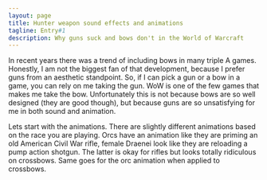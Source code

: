 ```yaml
---
layout: page
title: Hunter weapon sound effects and animations
tagline: Entry#1
description: Why guns suck and bows don't in the World of Warcraft
---
```


In recent years there was a trend of including bows in many triple A games. Honestly, I am not the biggest fan of that development, because I prefer guns from an aesthetic standpoint. So, if I can pick a gun or a bow in a game, you can rely on me taking the gun. WoW is one of the few games that makes me take the bow. Unfortunately this is not because bows are so well designed (they are good though), but because guns are so unsatisfying for me in both sound and animation.

Lets start with the animations. There are slightly different animations based on the race you are playing. Orcs have an animation like they are priming an old American Civil War rifle, female Draenei look like they are reloading a pump action shotgun. The latter is okay for rifles but looks totally ridiculous on crossbows. Same goes for the orc animation when applied to crossbows.
